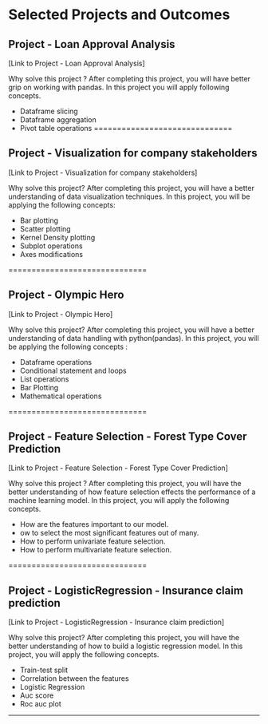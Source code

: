 Selected Projects and Outcomes
==============================
## Project - Loan Approval Analysis

[Link to Project - Loan Approval Analysis]

Why solve this project ?
After completing this project, you will have better grip on working with pandas. In this project you will apply following concepts.

- Dataframe slicing
- Dataframe aggregation
- Pivot table operations
==============================
## Project - Visualization for company stakeholders

[Link to Project - Visualization for company stakeholders]

Why solve this project?
After completing this project, you will have a better understanding of data visualization techniques. In this project, you will be applying the following concepts:

- Bar plotting
- Scatter plotting
- Kernel Density plotting
- Subplot operations
- Axes modifications

==============================
## Project - Olympic Hero

[Link to Project - Olympic Hero]

Why solve this project?
After completing this project, you will have a better understanding of data handling with python(pandas). In this project, you will be applying the following concepts :

- Dataframe operations
- Conditional statement and loops
- List operations
- Bar Plotting
- Mathematical operations

==============================
## Project - Feature Selection - Forest Type Cover Prediction

[Link to Project - Feature Selection - Forest Type Cover Prediction]

Why solve this project ?
After completing this project, you will have the better understanding of how feature selection effects the performance of a machine learning model. In this project, you will apply the following concepts.

- How are the features important to our model.
- ow to select the most significant features out of many.
- How to perform univariate feature selection.
- How to perform multivariate feature selection.

==============================
## Project - LogisticRegression - Insurance claim prediction

[Link to Project - LogisticRegression - Insurance claim prediction]

Why solve this project?
After completing this project, you will have the better understanding of how to build a logistic regression model. In this project, you will apply the following concepts.

- Train-test split
- Correlation between the features
- Logistic Regression
- Auc score
- Roc auc plot
___
